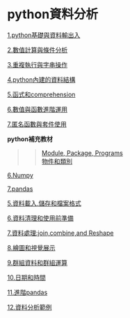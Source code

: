 # python資料分析
  
 [1.python基礎與資料輸出入](https://github.com/roberthsu2003/PythonForDataAnalysis/tree/master/python%E5%9F%BA%E7%A4%8E%E8%88%87%E8%B3%87%E6%96%99%E8%BC%B8%E5%87%BA%E5%85%A5)  
 
[2.數值計算與條件分析](https://github.com/roberthsu2003/PythonForDataAnalysis/tree/master/%E6%95%B8%E5%80%BC%E8%A8%88%E7%AE%97%E8%88%87%E6%A2%9D%E4%BB%B6%E5%88%86%E6%9E%90) 

[3.重複執行與字串操作](https://github.com/roberthsu2003/PythonForDataAnalysis/tree/master/%E9%87%8D%E8%A4%87%E5%9F%B7%E8%A1%8C%E8%88%87%E5%AD%97%E4%B8%B2%E6%93%8D%E4%BD%9C) 

[4.python內建的資料結構](https://github.com/roberthsu2003/PythonForDataAnalysis/tree/master/python%E5%85%A7%E5%BB%BA%E7%9A%84%E8%B3%87%E6%96%99%E7%B5%90%E6%A7%8B)

[5.函式和comprehension](https://github.com/roberthsu2003/PythonForDataAnalysis/tree/master/%E5%87%BD%E5%BC%8F%E5%92%8Ccomprehension)

[6.數值與函數進階運用](https://github.com/roberthsu2003/PythonForDataAnalysis/tree/master/%E6%95%B8%E5%80%BC%E8%88%87%E5%87%BD%E6%95%B8%E9%80%B2%E9%9A%8E%E9%81%8B%E7%94%A8)

[7.匿名函數與套件使用](https://github.com/roberthsu2003/PythonForDataAnalysis/tree/master/%E5%8C%BF%E5%90%8D%E5%87%BD%E6%95%B8%E8%88%87%E5%A5%97%E4%BB%B6%E4%BD%BF%E7%94%A8)

**python補充教材** 
>> [Module, Package, Programs](https://github.com/roberthsu2003/PythonForDataAnalysis/tree/master/Module_Packages_Programs)   
>> [物件和類別](https://github.com/roberthsu2003/PythonForDataAnalysis/tree/master/%E7%89%A9%E4%BB%B6%E5%92%8C%E9%A1%9E%E5%88%A5)  
   

[6.Numpy](https://github.com/roberthsu2003/PythonForDataAnalysis/tree/master/numpy)  

[7.pandas](https://github.com/roberthsu2003/PythonForDataAnalysis/tree/master/pandas)      

[5.資料載入,儲存和檔案格式](https://github.com/roberthsu2003/PythonForDataAnalysis/tree/master/%E8%B3%87%E6%96%99%E8%BC%89%E5%85%A5%E5%92%8C%E5%84%B2%E5%AD%98%E5%92%8C%E6%AA%94%E6%A1%88%E6%A0%BC%E5%BC%8F)  

[6.資料清理和使用前準備](https://github.com/roberthsu2003/PythonForDataAnalysis/tree/master/%E8%B3%87%E6%96%99%E6%B8%85%E7%90%86%E5%92%8C%E4%BD%BF%E7%94%A8%E5%89%8D%E6%BA%96%E5%82%99)     

[7.資料處理:join,combine,and Reshape](https://github.com/roberthsu2003/PythonForDataAnalysis/tree/master/%E8%B3%87%E6%96%99%E8%99%95%E7%90%86)   

[8.繪圖和視覺展示](https://github.com/roberthsu2003/PythonForDataAnalysis/tree/master/%E7%B9%AA%E5%9C%96%E5%92%8C%E8%A6%96%E8%A6%BA%E5%B1%95%E7%A4%BA)  
 
[9.群組資料和群組運算](https://github.com/roberthsu2003/PythonForDataAnalysis/tree/master/%E7%BE%A4%E7%B5%84%E8%B3%87%E6%96%99%E5%92%8C%E7%BE%A4%E7%B5%84%E9%81%8B%E7%AE%97)   

[10.日期和時間](https://github.com/roberthsu2003/PythonForDataAnalysis/tree/master/%E6%97%A5%E6%9C%9F%E5%92%8C%E6%99%82%E9%96%93)   

[11.進階pandas](https://github.com/roberthsu2003/PythonForDataAnalysis/tree/master/%E9%80%B2%E9%9A%8Epandas)    

[12.資料分析範例](https://github.com/roberthsu2003/PythonForDataAnalysis/tree/master/%E8%B3%87%E6%96%99%E5%88%86%E6%9E%90%E7%AF%84%E4%BE%8B)  
